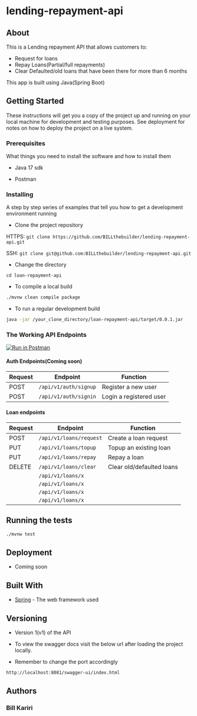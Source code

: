 # lending-repayment-api
## About

This is a Lending repayment API that allows customers to:

- Request for loans
- Repay Loans(Partial/full repayments)
- Clear Defaulted/old loans that have been there for more than 6 months

This app is built using Java(Spring Boot)


## Getting Started

These instructions will get you a copy of the project up and running on your local machine for development and testing purposes. See deployment for notes on how to deploy the project on a live system.

### Prerequisites

What things you need to install the software and how to install them

- Java 17 sdk

- Postman

### Installing

A step by step series of examples that tell you how to get a development environment running

- Clone the project repository


HTTPS: `git clone https://github.com/BILLthebuilder/lending-repayment-api.git`

SSH: `git clone git@github.com:BILLthebuilder/lending-repayment-api.git`

- Change the directory

`cd loan-repayment-api`

- To compile a local build

```bash
./mvnw clean compile package
```

- To run a regular development build

```bash
java -jar /your_clone_directory/loan-repayment-api/target/0.0.1.jar
```

### The Working API Endpoints

[![Run in Postman](https://run.pstmn.io/button.svg)](https://app.getpostman.com/run-collection/5176138-0a21acd7-7c76-49d6-a409-00f7a1aa5b52?action=collection%2Ffork&collection-url=entityId%3D5176138-0a21acd7-7c76-49d6-a409-00f7a1aa5b52%26entityType%3Dcollection%26workspaceId%3Df99137e8-f0b4-4850-8b9e-2fa166538946)

#### Auth Endpoints(Coming soon)

| Request | Endpoint              | Function                |
|---------|-----------------------|-------------------------|
| POST    | `/api/v1/auth/signup` | Register a new user     |
| POST    | `/api/v1/auth/signin` | Login a registered user |

#### Loan endpoints

| Request | Endpoint                | Function                  |
|---------|-------------------------|---------------------------|
| POST    | `/api/v1/loans/request` | Create a loan request     |
| PUT     | `/api/v1/loans/topup`   | Topup an existing loan    |
| PUT     | `/api/v1/loans/repay`   | Repay a loan              |
| DELETE  | `/api/v1/loans/clear`   | Clear old/defaulted loans |
|         | `/api/v1/loans/x`       |                           |
|         | `/api/v1/loans/x`       |                           |
|         | `/api/v1/loans/x`       |                           |
|         | `/api/v1/loans/x`       |                           |



## Running the tests

```bash
./mvnw test
```

## Deployment

[//]: # (- The API is deployed [here]&#40;https://automart-api.herokuapp.com/docs&#41; on heroku)
- Coming soon
## Built With

- [Spring](https://spring.io) - The web framework used

## Versioning

- Version 1(v1) of the API 

- To view the swagger docs visit the below url after loading the project locally. 
- Remember to change the port accordingly

```bash
http://localhost:8081/swagger-ui/index.html
```

## Authors

### Bill Kariri
